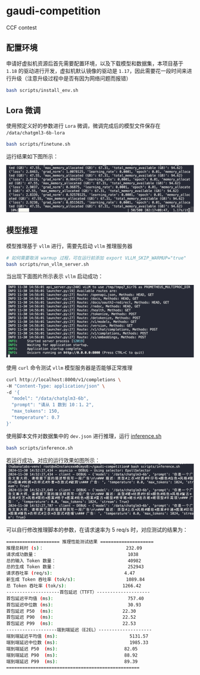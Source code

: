 # gaudi-competition
CCF contest

## 配置环境

申请好虚拟机资源后首先需要配置环境，以及下载模型和数据集，本项目基于 `1.18` 的驱动进行开发，虚拟机默认镜像的驱动是 `1.17`，因此需要花一段时间来进行升级（注意升级过程中是否有因为网络问题而报错）

```bash
bash scripts/install_env.sh
```

## Lora 微调

使用预定义好的参数进行 `Lora` 微调，微调完成后的模型文件保存在 `/data/chatgml3-6b-lora`

```bash
bash scripts/finetune.sh
```

运行结果如下图所示：

![train.png](images/train.png)

## 模型推理

模型推理基于 `vllm` 进行，需要先启动 `vllm` 推理服务器

```bash
# 如何需要取消 warmup 过程，可在运行前添加 export VLLM_SKIP_WARMUP="true"
bash scripts/run_vllm_server.sh
```

当出现下面图片所示表示 `vllm` 启动成功：

![vllm](images/vllm.png)

使用 `curl` 命令测试 `vllm` 模型服务器是否能够正常推理

```bash
curl http://localhost:8000/v1/completions \
-H "Content-Type: application/json" \
-d '{
  "model": "/data/chatglm3-6b",
  "prompt": "请从 1 数到 10：1，2",
  "max_tokens": 150,
  "temperature": 0.7
}'
```

使用脚本文件对数据集中的 `dev.json` 进行推理，运行 [inference.sh](inference/inference.py)

```bash
bash scripts/inference.sh
```

若运行成功，对应的运行效果如图所示：
![inference](images/inference.png)

可以自行修改推理脚本的参数，在请求速率为 5 req/s 时，对应测试的结果为：

```bash
==================== 推理性能测试结果 ====================
推理总耗时 (s)：                               232.09
请求成功数量：                                  1038
总的输入 Token 数量：                           40982
总的生成 Token 数量：                           252943
请求吞吐率 (req/s):                           4.47
新生成 Token 吞吐率 (tok/s):                   1089.84
总 Token 吞吐率 (tok/s):                     1266.42
--------------------首包延迟（TTFT）--------------------
首包延迟平均值 (ms):                            757.40
首包延迟中位数 (ms):                            30.93
首包延迟 P50  (ms):                          22.30
首包延迟 P90  (ms):                          22.52
首包延迟 P99  (ms):                          22.53
-------------------端到端延迟（E2EL）--------------------
端到端延迟平均值 (ms):                           5131.57
端到端延迟中位数 (ms):                           1985.33
端到端延迟 P50  (ms):                         82.05
端到端延迟 P90  (ms):                         88.92
端到端延迟 P99  (ms):                         89.39
==================================================
```